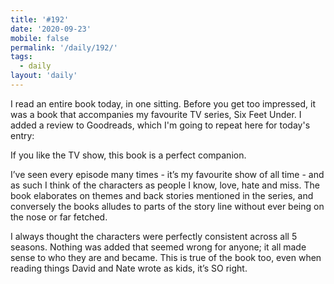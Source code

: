 ```yaml
---
title: '#192'
date: '2020-09-23'
mobile: false
permalink: '/daily/192/'
tags:
  - daily
layout: 'daily'
---
```


I read an entire book today, in one sitting. Before you get too impressed, it was a book that accompanies my favourite TV series, Six Feet Under. I added a review to Goodreads, which I'm going to repeat here for today's entry:

If you like the TV show, this book is a perfect companion.

I’ve seen every episode many times - it’s my favourite show of all time - and as such I think of the characters as people I know, love, hate and miss. The book elaborates on themes and back stories mentioned in the series, and conversely the books alludes to parts of the story line without ever being on the nose or far fetched.

I always thought the characters were perfectly consistent across all 5 seasons. Nothing was added that seemed wrong for anyone; it all made sense to who they are and became. This is true of the book too, even when reading things David and Nate wrote as kids, it’s SO right.
